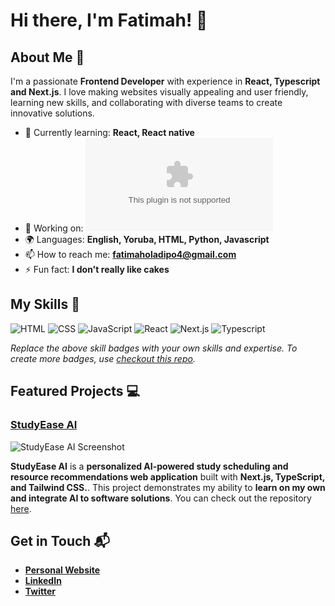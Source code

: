 # Hi there, I'm Fatimah! 👋


## About Me 🚀

I'm a passionate **Frontend Developer** with experience in **React, Typescript and Next.js**. I love making websites visually appealing and user friendly, learning new skills, and collaborating with diverse teams to create innovative solutions.

- 🌱 Currently learning: **React, React native**
- 🔭 Working on: **![StudyEase AI](www.studyeaseai.com)**
- 🌍 Languages: **English, Yoruba, HTML, Python, Javascript**
- 📫 How to reach me: **fatimaholadipo4@gmail.com**
- ⚡ Fun fact: **I don't really like cakes**

## My Skills 🧠

![HTML](https://img.shields.io/badge/-HTML-E34F26?style=flat-square&logo=html5&logoColor=white)
![CSS](https://img.shields.io/badge/-CSS-1572B6?style=flat-square&logo=css3&logoColor=white)
![JavaScript](https://img.shields.io/badge/-JavaScript-F7DF1E?style=flat-square&logo=javascript&logoColor=black)
![React](https://img.shields.io/badge/-React-61DAFB?style=flat-square&logo=react&logoColor=black)
![Next.js](https://img.shields.io/badge/-Next.js-339933?style=flat-square&logo=node.js&logoColor=white)
![Typescript](https://img.shields.io/badge/-Typescript-339933?style=flat-square&logo=node.js&logoColor=white)

*Replace the above skill badges with your own skills and expertise. To create more badges, use [checkout this repo](https://github.com/alexandresanlim/Badges4-README.md-Profile).*

## Featured Projects 💻

### [StudyEase AI](wwww.studyeaseai.com)

![StudyEase AI Screenshot](https://fatimaholadipo-website.vercel.app/assets/StudyEase.png)

**StudyEase AI** is a **personalized AI-powered study scheduling and resource recommendations web application** built with **Next.js, TypeScript, and Tailwind CSS.**. This project demonstrates my ability to **learn on my own and integrate AI to software solutions**. You can check out the repository [here](https://github.com/teemah2006/student_planner_app).


## Get in Touch 📬

- **[Personal Website](fatimaholadipo-website.vercel.app)**
- **[LinkedIn](www.linkedin.com/in/fatimah-oladipo-36954a309)**
- **[Twitter](https://x.com/fatimaholadipo4?t=GLW5acoJP9sFPYbuFZwkgA&s=08)**



<!---
teemah2006/teemah2006 is a ✨ special ✨ repository because its `README.md` (this file) appears on your GitHub profile.
You can click the Preview link to take a look at your changes.
--->
